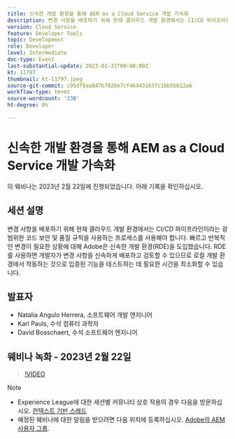 ```yaml
---
title: 신속한 개발 환경을 통해 AEM as a Cloud Service 개발 가속화
description: 변경 사항을 배포하기 위해 현재 클라우드 개발 환경에서는 CI/CD 파이프라인이라는 광범위한 코드 보안 및 품질 규칙을 사용하는 프로세스를 사용해야 합니다. 빠르고 반복적인 변경이 필요한 상황의 경우, Adobe은 신속한 개발 환경(RDE)을 도입했습니다. RDE를 사용하면 개발자가 변경 사항을 신속하게 배포하고 검토할 수 있으므로 로컬 개발 환경에서 작동하는 것으로 입증된 기능을 테스트하는 데 필요한 시간을 최소화할 수 있습니다.
version: Cloud Service
feature: Developer Tools
topic: Development
role: Developer
level: Intermediate
doc-type: Event
last-substantial-update: 2023-01-31T00:00:00Z
kt: 11797
thumbnail: kt-11797.jpeg
source-git-commit: c95df8aa847b7926e7cf464431637c1bb5bb12a6
workflow-type: tm+mt
source-wordcount: '238'
ht-degree: 0%

---
```



# 신속한 개발 환경을 통해 AEM as a Cloud Service 개발 가속화

이 웨비나는 2023년 2월 22일에 진행되었습니다. 아래 기록을 확인하십시오.

## 세션 설명

변경 사항을 배포하기 위해 현재 클라우드 개발 환경에서는 CI/CD 파이프라인이라는 광범위한 코드 보안 및 품질 규칙을 사용하는 프로세스를 사용해야 합니다. 빠르고 반복적인 변경이 필요한 상황에 대해 Adobe은 신속한 개발 환경(RDE)을 도입했습니다.
RDE를 사용하면 개발자가 변경 사항을 신속하게 배포하고 검토할 수 있으므로 로컬 개발 환경에서 작동하는 것으로 입증된 기능을 테스트하는 데 필요한 시간을 최소화할 수 있습니다.

## 발표자

* Natalia Angulo Herrera, 소프트웨어 개발 엔지니어
* Karl Pauls, 수석 컴퓨터 과학자
* David Bosschaert, 수석 소프트웨어 엔지니어

## 웨비나 녹화 - 2023년 2월 22일

>[!VIDEO](https://video.tv.adobe.com/v/3415876)

>[!NOTE]
>
>* Experience League에 대한 세션별 커뮤니티 상호 작용의 경우 다음을 방문하십시오. [컨텍스트 기반 스레드](http://bit.ly/3x1Cl8x)
>* 예정된 웨비나에 대한 알림을 받으려면 다음 위치에 등록하십시오. [Adobe의 AEM 사용자 그룹](https://aem-augs.adobe.com/).